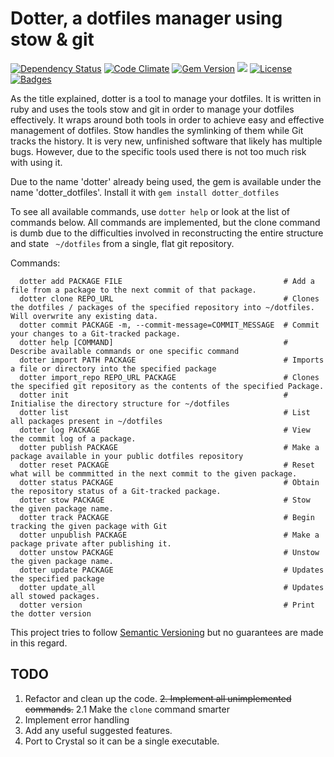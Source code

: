 # Dotter, a dotfiles manager using stow & git

[![Dependency Status](http://img.shields.io/gemnasium/samis/dotter.svg)](https://gemnasium.com/samis/dotter)
[![Code Climate](http://img.shields.io/codeclimate/github/samis/dotter.svg)](https://codeclimate.com/github/samis/dotter)
[![Gem Version](http://img.shields.io/gem/v/dotter_dotfiles.svg)](https://rubygems.org/gems/dotter_dotfiles)
![](http://ruby-gem-downloads-badge.herokuapp.com/dotter_dotfiles)
[![License](http://img.shields.io/:license-mit-blue.svg)](http://samis.mit-license.org)
[![Badges](http://img.shields.io/:badges-5/5-ff6799.svg)](https://github.com/badges/badgerbadgerbadger)


As the title explained, dotter is a tool to manage your dotfiles. It is written in ruby and uses the tools stow and git in order to manage your dotfiles effectively.
It wraps around both tools in order to achieve easy and effective management of dotfiles. Stow handles the symlinking of them while Git tracks the history.
It is very new, unfinished software that likely has multiple bugs. However, due to the specific tools used there is not too much risk with using it.

Due to the name 'dotter' already being used, the gem is available under the name 'dotter_dotfiles'. Install it with `gem install dotter_dotfiles`

To see all available commands, use `dotter help` or look at the list of commands below. All commands are implemented, but the clone command is dumb due to the difficulties
involved in reconstructing the entire structure and state ` ~/dotfiles` from a single, flat git repository.

Commands:
```
  dotter add PACKAGE FILE                                    # Add a file from a package to the next commit of that package.
  dotter clone REPO_URL                                      # Clones the dotfiles / packages of the specified repository into ~/dotfiles. Will overwrite any existing data.
  dotter commit PACKAGE -m, --commit-message=COMMIT_MESSAGE  # Commit your changes to a Git-tracked package.
  dotter help [COMMAND]                                      # Describe available commands or one specific command
  dotter import PATH PACKAGE                                 # Imports a file or directory into the specified package
  dotter import_repo REPO_URL PACKAGE                        # Clones the specified git repository as the contents of the specified Package.
  dotter init                                                # Initialise the directory structure for ~/dotfiles
  dotter list                                                # List all packages present in ~/dotfiles
  dotter log PACKAGE                                         # View the commit log of a package.
  dotter publish PACKAGE                                     # Make a package available in your public dotfiles repository
  dotter reset PACKAGE                                       # Reset what will be commmitted in the next commit to the given package.
  dotter status PACKAGE                                      # Obtain the repository status of a Git-tracked package.
  dotter stow PACKAGE                                        # Stow the given package name.
  dotter track PACKAGE                                       # Begin tracking the given package with Git
  dotter unpublish PACKAGE                                   # Make a package private after publishing it.
  dotter unstow PACKAGE                                      # Unstow the given package name.
  dotter update PACKAGE                                      # Updates the specified package
  dotter update_all                                          # Updates all stowed packages.
  dotter version                                             # Print the dotter version
```
This project tries to follow [Semantic Versioning](http://semver.org/) but no guarantees are made in this regard.
## TODO
1. Refactor and clean up the code.
~~2. Implement all unimplemented commands.~~
2.1 Make the `clone` command smarter
3. Implement error handling
4. Add any useful suggested features.
5. Port to Crystal so it can be a single executable.
